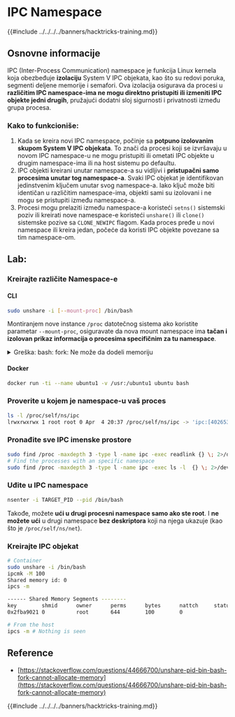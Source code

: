 # IPC Namespace

{{#include ../../../../banners/hacktricks-training.md}}

## Osnovne informacije

IPC (Inter-Process Communication) namespace je funkcija Linux kernela koja obezbeđuje **izolaciju** System V IPC objekata, kao što su redovi poruka, segmenti deljene memorije i semafori. Ova izolacija osigurava da procesi u **različitim IPC namespace-ima ne mogu direktno pristupiti ili izmeniti IPC objekte jedni drugih**, pružajući dodatni sloj sigurnosti i privatnosti između grupa procesa.

### Kako to funkcioniše:

1. Kada se kreira novi IPC namespace, počinje sa **potpuno izolovanim skupom System V IPC objekata**. To znači da procesi koji se izvršavaju u novom IPC namespace-u ne mogu pristupiti ili ometati IPC objekte u drugim namespace-ima ili na host sistemu po defaultu.
2. IPC objekti kreirani unutar namespace-a su vidljivi i **pristupačni samo procesima unutar tog namespace-a**. Svaki IPC objekat je identifikovan jedinstvenim ključem unutar svog namespace-a. Iako ključ može biti identičan u različitim namespace-ima, objekti sami su izolovani i ne mogu se pristupiti između namespace-a.
3. Procesi mogu prelaziti između namespace-a koristeći `setns()` sistemski poziv ili kreirati nove namespace-e koristeći `unshare()` ili `clone()` sistemske pozive sa `CLONE_NEWIPC` flagom. Kada proces pređe u novi namespace ili kreira jedan, počeće da koristi IPC objekte povezane sa tim namespace-om.

## Lab:

### Kreirajte različite Namespace-e

#### CLI
```bash
sudo unshare -i [--mount-proc] /bin/bash
```
Montiranjem nove instance `/proc` datotečnog sistema ako koristite parametar `--mount-proc`, osiguravate da nova mount namespace ima **tačan i izolovan prikaz informacija o procesima specifičnim za tu namespace**.

<details>

<summary>Greška: bash: fork: Ne može da dodeli memoriju</summary>

Kada se `unshare` izvrši bez opcije `-f`, dolazi do greške zbog načina na koji Linux upravlja novim PID (Process ID) namespace-ima. Ključni detalji i rešenje su navedeni u nastavku:

1. **Objašnjenje problema**:

- Linux kernel omogućava procesu da kreira nove namespace-e koristeći `unshare` sistemski poziv. Međutim, proces koji inicira kreiranje novog PID namespace-a (poznat kao "unshare" proces) ne ulazi u novi namespace; samo njegovi podprocesi to čine.
- Pokretanjem `%unshare -p /bin/bash%` pokreće se `/bin/bash` u istom procesu kao `unshare`. Kao rezultat, `/bin/bash` i njegovi podprocesi su u originalnom PID namespace-u.
- Prvi podproces `/bin/bash` u novom namespace-u postaje PID 1. Kada ovaj proces izađe, pokreće čišćenje namespace-a ako nema drugih procesa, jer PID 1 ima posebnu ulogu usvajanja siročadi. Linux kernel će tada onemogućiti dodelu PID-a u tom namespace-u.

2. **Posledica**:

- Izlazak PID 1 u novom namespace-u dovodi do čišćenja `PIDNS_HASH_ADDING` oznake. To rezultira neuspehom funkcije `alloc_pid` da dodeli novi PID prilikom kreiranja novog procesa, što proizvodi grešku "Ne može da dodeli memoriju".

3. **Rešenje**:
- Problem se može rešiti korišćenjem opcije `-f` sa `unshare`. Ova opcija čini da `unshare` fork-uje novi proces nakon kreiranja novog PID namespace-a.
- Izvršavanje `%unshare -fp /bin/bash%` osigurava da `unshare` komanda sama postane PID 1 u novom namespace-u. `/bin/bash` i njegovi podprocesi su tada sigurno sadržani unutar ovog novog namespace-a, sprečavajući prevremeni izlazak PID 1 i omogućavajući normalnu dodelu PID-a.

Osiguravanjem da `unshare` radi sa `-f` oznakom, novi PID namespace se ispravno održava, omogućavajući `/bin/bash` i njegovim podprocesima da funkcionišu bez susretanja greške u dodeli memorije.

</details>

#### Docker
```bash
docker run -ti --name ubuntu1 -v /usr:/ubuntu1 ubuntu bash
```
### &#x20;Proverite u kojem je namespace-u vaš proces
```bash
ls -l /proc/self/ns/ipc
lrwxrwxrwx 1 root root 0 Apr  4 20:37 /proc/self/ns/ipc -> 'ipc:[4026531839]'
```
### Pronađite sve IPC imenske prostore
```bash
sudo find /proc -maxdepth 3 -type l -name ipc -exec readlink {} \; 2>/dev/null | sort -u
# Find the processes with an specific namespace
sudo find /proc -maxdepth 3 -type l -name ipc -exec ls -l  {} \; 2>/dev/null | grep <ns-number>
```
### Uđite u IPC namespace
```bash
nsenter -i TARGET_PID --pid /bin/bash
```
Takođe, možete **ući u drugi procesni namespace samo ako ste root**. I **ne možete** **ući** u drugi namespace **bez deskriptora** koji na njega ukazuje (kao što je `/proc/self/ns/net`).

### Kreirajte IPC objekat
```bash
# Container
sudo unshare -i /bin/bash
ipcmk -M 100
Shared memory id: 0
ipcs -m

------ Shared Memory Segments --------
key        shmid      owner      perms      bytes      nattch     status
0x2fba9021 0          root       644        100        0

# From the host
ipcs -m # Nothing is seen
```
## Reference

- [https://stackoverflow.com/questions/44666700/unshare-pid-bin-bash-fork-cannot-allocate-memory](https://stackoverflow.com/questions/44666700/unshare-pid-bin-bash-fork-cannot-allocate-memory)

{{#include ../../../../banners/hacktricks-training.md}}
